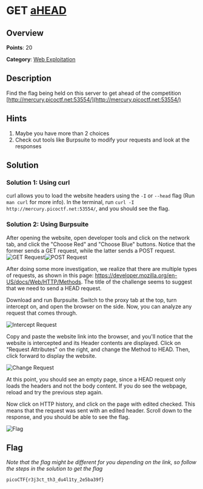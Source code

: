 # GET [aHEAD](https://play.picoctf.org/practice/challenge/132)

## Overview

**Points**: 20

**Category**: [Web Exploitation](../)

## Description

Find the flag being held on this server to get ahead of the competition [http://mercury.picoctf.net:53554/](http://mercury.picoctf.net:53554/)

## Hints

1. Maybe you have more than 2 choices
2. Check out tools like Burpsuite to modify your requests and look at the responses

## Solution

### Solution 1: Using curl

curl allows you to load the website headers using the `-I` or `--head` flag (Run `man curl` for more info). In the terminal, run `curl -I http://mercury.picoctf.net:53554/`, and you should see the flag.

### Solution 2: Using Burpsuite

After opening the website, open developer tools and click on the network tab, and click the "Choose Red" and "Choose Blue" buttons. Notice that the former sends a GET request, while the latter sends a POST request. 
![GET Request](GET.png)![POST Request](POST.png)

After doing some more investigation, we realize that there are multiple types of requests, as shown in this page: https://developer.mozilla.org/en-US/docs/Web/HTTP/Methods. The title of the challenge seems to suggest that we need to send a HEAD request.

Download and run Burpsuite. Switch to the proxy tab at the top, turn intercept on, and open the browser on the side. Now, you can analyze any request that comes through. 

![Intercept Request](BurpSuiteIntercept.png)

Copy and paste the website link into the browser, and you'll notice that the website is intercepted and its Header contents are displayed. Click on "Request Attributes" on the right, and change the Method to HEAD. Then, click forward to display the website.

![Change Request](ChangeRequest.png)

At this point, you should see an empty page, since a HEAD request only loads the headers and not the body content. If you do see the webpage, reload and try the previous step again. 

Now click on HTTP history, and click on the page with edited checked. This means that the request was sent with an edited header. Scroll down to the response, and you should be able to see the flag.

![Flag](Flag.png)

## Flag

*Note that the flag might be different for you depending on the link, so follow the steps in the solution to get the flag*

`picoCTF{r3j3ct_th3_du4l1ty_2e5ba39f}`
